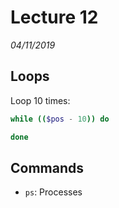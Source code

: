 # Lecture 12
*04/11/2019*

## Loops

Loop 10 times:
```sh
while (($pos - 10)) do

done
```

## Commands
- `ps`: Processes
